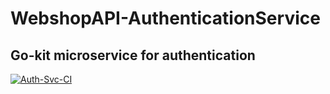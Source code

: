 # WebshopAPI-AuthenticationService

## Go-kit microservice for authentication
[![Auth-Svc-CI](https://github.com/Baja-KS/WebshopAPI-AuthenticationService/actions/workflows/ci.yml/badge.svg)](https://github.com/Baja-KS/WebshopAPI-AuthenticationService/actions/workflows/ci.yml)

